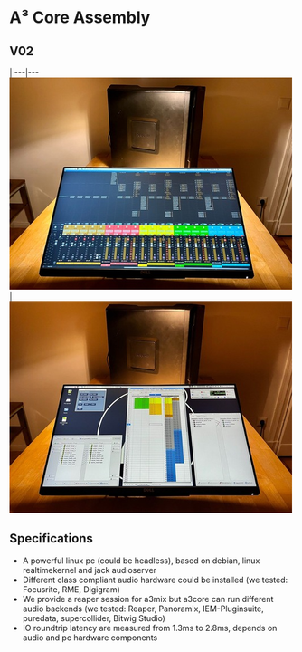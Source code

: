# A³ Core Assembly
## V02
 | 
---|---
![](pics_assembly/v02/a3core_v02_mix.jpg) | ![](pics_assembly/v02/a3core_v02_config.jpg)

## Specifications
- A powerful linux pc (could be headless), based on debian, linux realtimekernel and jack audioserver
- Different class compliant audio hardware could be installed (we tested: Focusrite, RME, Digigram)
- We provide a reaper session for a3mix but a3core can run different audio backends (we tested: Reaper, Panoramix, IEM-Pluginsuite, puredata, supercollider, Bitwig Studio)
- IO roundtrip latency are measured from 1.3ms to 2.8ms, depends on audio and pc hardware components 